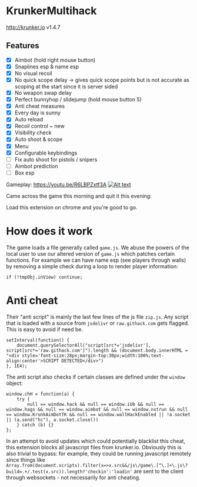 # KrunkerMultihack
http://krunker.io v1.4.7

## Features
- [x] Aimbot (hold right mouse button)
- [x] Snaplines esp & name esp
- [x] No visual recoil
- [x] No quick scope delay -> gives quick scope points but is not accurate as scoping at the start since it is server sided
- [x] No weapon swap delay
- [x] Perfect bunnyhop / slidejump (hold mouse button 5)
- [x] Anti cheat measures
- [x] Every day is sunny
- [x] Auto reload
- [x] Recoil control ~ new
- [x] Visibility check
- [x] Auto shoot & scope
- [x] Menu
- [x] Configurable keybindings
- [ ] Fix auto shoot for pistols / snipers
- [ ] Aimbot prediction
- [ ] Box esp

Gameplay: https://youtu.be/R6LBPZxtf3A
[![Alt text](https://github.com/hrt/KrunkerMultihack/blob/master/screenshot.png?raw=true)](https://www.youtube.com/watch?v=-UGY3wrfor0)


Came across the game this morning and quit it this evening: 


Load this extension on chrome and you're good to go.

# How does it work
The game loads a file generally called ```game.js```. We abuse the powers of the local user to use our altered version of ```game.js``` which patches certain functions. For example we can have name esp (see players through walls) by removing a simple check during a loop to render player information:

```if (!tmpObj.inView) continue;```

# Anti cheat
Their "anti script" is mainly the last few lines of the js file ```zip.js```. Any script that is loaded with a source from ```jsdelivr``` or ```raw.githack.com``` gets flagged. This is easy to avoid if need be.

```
setInterval(function() {
    document.querySelectorAll("script[src*='jsdelivr'], script[src*='raw.githack.com']").length && (document.body.innerHTML = "<div style='font-size:28px;margin-top:30px;width:100%;text-align:center'>SCRIPT DETECTED</div>")
}, 1E4);
```


The anti script also checks if certain classes are defined under the ```window``` object:

```
window.chH = function(a) {
    try {
        null == window.hack && null == window.iUb && null == window.hags && null == window.aimbot && null == window.nxtrun && null == window.KrunkAimDotTK && null == window.wallHackEnabled || !a.socket || (a.send("hc"), a.socket.close())
    } catch (b) {}
};
```

In an attempt to avoid updates which could potentially blacklist this cheat, this extension blocks all javascript files from krunker.io. Obviously this is also trivial to bypass: for example, they could be running javascript remotely since things like ```Array.from(document.scripts).filter(x=>x.src&&/js\/game\.[^\.]+\.js\?build=.+/.test(x.src)).length?'checkin':'loadin'``` are sent to the client through websockets - not necessarily for anti cheating.
